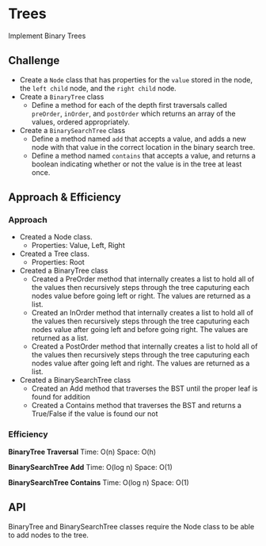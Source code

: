 # Trees
<!-- Short summary or background information -->
Implement Binary Trees
## Challenge
<!-- Description of the challenge -->
* Create a `Node` class that has properties for the `value` stored in the node, the `left child` node, and the `right child` node.
* Create a `BinaryTree` class
  * Define a method for each of the depth first traversals called `preOrder`, `inOrder`, and `postOrder` which returns an array of the values, ordered appropriately.
* Create a `BinarySearchTree` class
  * Define a method named `add` that accepts a value, and adds a new node with that value in the correct location in the binary search tree.
  * Define a method named `contains` that accepts a value, and returns a boolean indicating whether or not the value is in the tree at least once.

## Approach & Efficiency
<!-- What approach did you take? Why? What is the Big O space/time for this approach? -->
### Approach
* Created a  Node class.
  * Properties: Value, Left, Right  
* Created a Tree class.
  * Properties: Root 
* Created a BinaryTree class
  * Created a PreOrder method that internally creates a list to hold all of the values then recursively steps through the tree caputuring each nodes value before going left or right. The values are returned as a list.
  * Created an InOrder method that internally creates a list to hold all of the values then recursively steps through the tree caputuring each nodes value after going left and before going right. The values are returned as a list.
  * Created a PostOrder method that internally creates a list to hold all of the values then recursively steps through the tree caputuring each nodes value after going left and right. The values are returned as a list.
* Created a BinarySearchTree class
  * Created an Add method that traverses the BST until the proper leaf is found for addition
  * Created a Contains method that traverses the BST and returns a True/False if the value is found our not

### Efficiency
**BinaryTree Traversal**
Time: O(n)
Space: O(h)

**BinarySearchTree Add**
Time: O(log n)
Space: O(1)

**BinarySearchTree Contains**
Time: O(log n)
Space: O(1)


## API
<!-- Description of each method publicly available in each of your trees -->
BinaryTree and BinarySearchTree classes require the Node class to be able to add nodes to the tree.